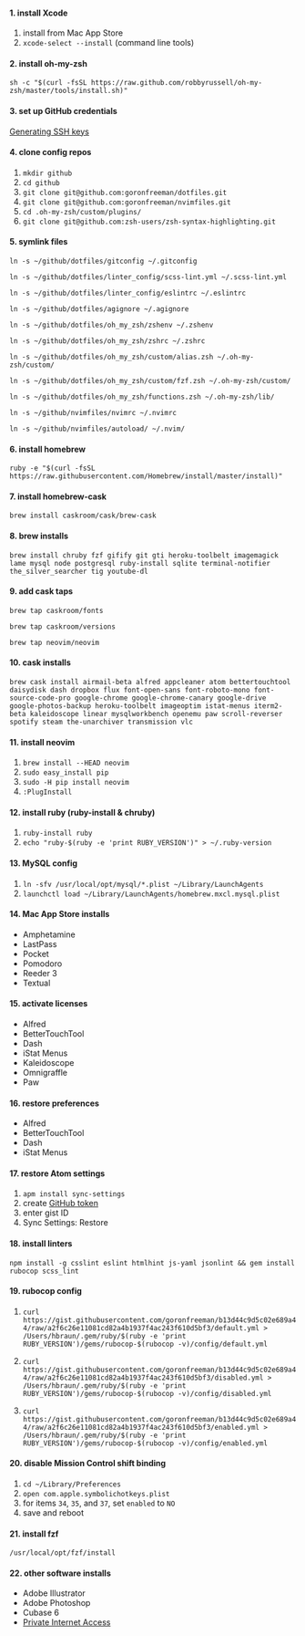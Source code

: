 #### 1. install Xcode
1. install from Mac App Store
2. `xcode-select --install` (command line tools)

#### 2. install oh-my-zsh
`sh -c "$(curl -fsSL https://raw.github.com/robbyrussell/oh-my-zsh/master/tools/install.sh)"`

#### 3. set up GitHub credentials
[Generating SSH keys](https://help.github.com/articles/generating-ssh-keys/)

#### 4. clone config repos
1. `mkdir github`
2. `cd github`
3. `git clone git@github.com:goronfreeman/dotfiles.git`
4. `git clone git@github.com:goronfreeman/nvimfiles.git`
5. `cd .oh-my-zsh/custom/plugins/`
6. `git clone git@github.com:zsh-users/zsh-syntax-highlighting.git`

#### 5. symlink files
`ln -s ~/github/dotfiles/gitconfig ~/.gitconfig`

`ln -s ~/github/dotfiles/linter_config/scss-lint.yml ~/.scss-lint.yml`

`ln -s ~/github/dotfiles/linter_config/eslintrc ~/.eslintrc`

`ln -s ~/github/dotfiles/agignore ~/.agignore`

`ln -s ~/github/dotfiles/oh_my_zsh/zshenv ~/.zshenv`

`ln -s ~/github/dotfiles/oh_my_zsh/zshrc ~/.zshrc`

`ln -s ~/github/dotfiles/oh_my_zsh/custom/alias.zsh ~/.oh-my-zsh/custom/`

`ln -s ~/github/dotfiles/oh_my_zsh/custom/fzf.zsh ~/.oh-my-zsh/custom/`

`ln -s ~/github/dotfiles/oh_my_zsh/functions.zsh ~/.oh-my-zsh/lib/`

`ln -s ~/github/nvimfiles/nvimrc ~/.nvimrc`

`ln -s ~/github/nvimfiles/autoload/ ~/.nvim/`

#### 6. install homebrew
`ruby -e "$(curl -fsSL https://raw.githubusercontent.com/Homebrew/install/master/install)"`

#### 7. install homebrew-cask
`brew install caskroom/cask/brew-cask`

#### 8. brew installs
`brew install chruby fzf gifify git gti heroku-toolbelt imagemagick lame mysql node postgresql ruby-install sqlite terminal-notifier the_silver_searcher tig youtube-dl`

#### 9. add cask taps
`brew tap caskroom/fonts`

`brew tap caskroom/versions`

`brew tap neovim/neovim`

#### 10. cask installs
`brew cask install airmail-beta alfred appcleaner atom bettertouchtool daisydisk dash dropbox flux font-open-sans font-roboto-mono font-source-code-pro google-chrome google-chrome-canary google-drive google-photos-backup heroku-toolbelt imageoptim istat-menus iterm2-beta kaleidoscope linear mysqlworkbench openemu paw scroll-reverser spotify steam the-unarchiver transmission vlc`

#### 11. install neovim
1. `brew install --HEAD neovim`
2. `sudo easy_install pip`
3. `sudo -H pip install neovim`
4. `:PlugInstall`

#### 12. install ruby (ruby-install & chruby)
1. `ruby-install ruby`
2. `echo "ruby-$(ruby -e 'print RUBY_VERSION')" > ~/.ruby-version`

#### 13. MySQL config
1. `ln -sfv /usr/local/opt/mysql/*.plist ~/Library/LaunchAgents`
2. `launchctl load ~/Library/LaunchAgents/homebrew.mxcl.mysql.plist`

#### 14. Mac App Store installs
* Amphetamine
* LastPass
* Pocket
* Pomodoro
* Reeder 3
* Textual

#### 15. activate licenses
* Alfred
* BetterTouchTool
* Dash
* iStat Menus
* Kaleidoscope
* Omnigraffle
* Paw

#### 16. restore preferences
* Alfred
* BetterTouchTool
* Dash
* iStat Menus

#### 17. restore Atom settings
1. `apm install sync-settings`
2. create [GitHub token](https://github.com/settings/tokens)
3. enter gist ID
4. Sync Settings: Restore

#### 18. install linters
`npm install -g csslint eslint htmlhint js-yaml jsonlint && gem install rubocop scss_lint`

#### 19. rubocop config
1. `curl https://gist.githubusercontent.com/goronfreeman/b13d44c9d5c02e689a44/raw/a2f6c26e11081cd82a4b1937f4ac243f610d5bf3/default.yml > /Users/hbraun/.gem/ruby/$(ruby -e 'print RUBY_VERSION')/gems/rubocop-$(rubocop -v)/config/default.yml`

2. `curl https://gist.githubusercontent.com/goronfreeman/b13d44c9d5c02e689a44/raw/a2f6c26e11081cd82a4b1937f4ac243f610d5bf3/disabled.yml > /Users/hbraun/.gem/ruby/$(ruby -e 'print RUBY_VERSION')/gems/rubocop-$(rubocop -v)/config/disabled.yml`

3. `curl https://gist.githubusercontent.com/goronfreeman/b13d44c9d5c02e689a44/raw/a2f6c26e11081cd82a4b1937f4ac243f610d5bf3/enabled.yml >
/Users/hbraun/.gem/ruby/$(ruby -e 'print RUBY_VERSION')/gems/rubocop-$(rubocop -v)/config/enabled.yml`

#### 20. disable Mission Control shift binding
1. `cd ~/Library/Preferences`
2. `open com.apple.symbolichotkeys.plist`
3. for items `34`, `35`, and `37`, set `enabled` to `NO`
4. save and reboot

#### 21. install fzf
`/usr/local/opt/fzf/install`

#### 22. other software installs
* Adobe Illustrator
* Adobe Photoshop
* Cubase 6
* [Private Internet Access](https://www.privateinternetaccess.com/installer/download_installer_osx)
